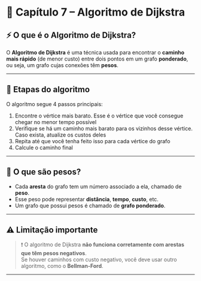 # 📘 Capítulo 7 – Algoritmo de Dijkstra

## ⚡ O que é o Algoritmo de Dijkstra?

O **Algoritmo de Dijkstra** é uma técnica usada para encontrar o **caminho mais rápido** (de menor custo) entre dois pontos em um grafo **ponderado**, ou seja, um grafo cujas conexões têm **pesos**.

---

## 🧠 Etapas do algoritmo

O algoritmo segue 4 passos principais:
1. Encontre o vértice mais barato. Esse é o vértice que você consegue chegar no menor tempo possível
2. Verifique se há um caminho mais barato para os vizinhos desse vértice. Caso exista, atualize os custos deles
3. Repita até que você tenha feito isso para cada vértice do grafo
4. Calcule o caminho final

---

## 📏 O que são pesos?

- Cada **aresta** do grafo tem um número associado a ela, chamado de **peso**.
- Esse peso pode representar **distância**, **tempo**, **custo**, etc.
- Um grafo que possui pesos é chamado de **grafo ponderado**.

---

## ⚠️ Limitação importante

> ❗ O algoritmo de Dijkstra **não funciona corretamente com arestas que têm pesos negativos**.  
Se houver caminhos com custo negativo, você deve usar outro algoritmo, como o **Bellman-Ford**.

---
